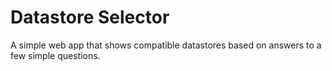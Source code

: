 # Datastore Selector

A simple web app that shows compatible datastores based on answers to a few
simple questions.

